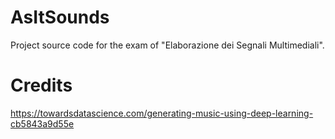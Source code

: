 # AsItSounds
Project source code for the exam of "Elaborazione dei Segnali Multimediali".

# Credits

https://towardsdatascience.com/generating-music-using-deep-learning-cb5843a9d55e
